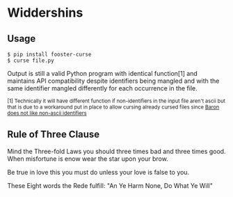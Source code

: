 # Widdershins

## Usage

    $ pip install fooster-curse
    $ curse file.py

Output is still a valid Python program with identical function[1] and maintains API compatibility despite identifiers being mangled and with the same identifier mangled differently for each occurrence in the file.

<sup>[1] Technically it will have different function if non-identifiers in the input file aren't ascii but that is due to a workaround put in place to allow cursing already cursed files since [Baron does not like non-ascii identifiers](https://github.com/PyCQA/baron/issues/164)</sup>


## Rule of Three Clause

Mind the Three-fold Laws you should three times bad and three times good.
When misfortune is enow wear the star upon your brow.

Be true in love this you must do unless your love is false to you.

These Eight words the Rede fulfill:
"An Ye Harm None, Do What Ye Will"
